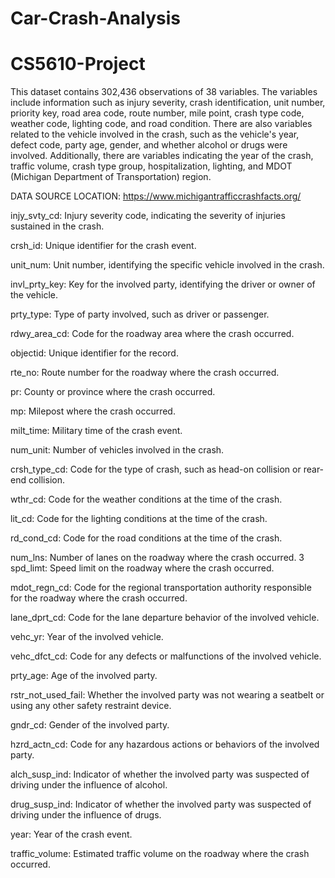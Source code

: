 # Car-Crash-Analysis

# CS5610-Project


This dataset contains 302,436 observations of 38 variables. The variables include information such as injury severity, crash identification, unit number, priority key, road area code, route number, mile point, crash type code, weather code, lighting code, and road condition. There are also variables related to the vehicle involved in the crash, such as the vehicle's year, defect code, party age, gender, and whether alcohol or drugs were involved. Additionally, there are variables indicating the year of the crash, traffic volume, crash type group, hospitalization, lighting, and MDOT (Michigan Department of Transportation) region.

DATA SOURCE LOCATION:
https://www.michigantrafficcrashfacts.org/



injy_svty_cd: Injury severity code, indicating the severity of injuries sustained in 
the crash.

crsh_id: Unique identifier for the crash event.

unit_num: Unit number, identifying the specific vehicle involved in the crash.

invl_prty_key: Key for the involved party, identifying the driver or owner of the 
vehicle.

prty_type: Type of party involved, such as driver or passenger.

rdwy_area_cd: Code for the roadway area where the crash occurred.

objectid: Unique identifier for the record.

rte_no: Route number for the roadway where the crash occurred.

pr: County or province where the crash occurred.

mp: Milepost where the crash occurred.

milt_time: Military time of the crash event.

num_unit: Number of vehicles involved in the crash.

crsh_type_cd: Code for the type of crash, such as head-on collision or rear-end 
collision.

wthr_cd: Code for the weather conditions at the time of the crash.

lit_cd: Code for the lighting conditions at the time of the crash.

rd_cond_cd: Code for the road conditions at the time of the crash.

num_lns: Number of lanes on the roadway where the crash occurred.
3
spd_limt: Speed limit on the roadway where the crash occurred.

mdot_regn_cd: Code for the regional transportation authority responsible for the 
roadway where the crash occurred.

lane_dprt_cd: Code for the lane departure behavior of the involved vehicle.

vehc_yr: Year of the involved vehicle.

vehc_dfct_cd: Code for any defects or malfunctions of the involved vehicle.

prty_age: Age of the involved party.

rstr_not_used_fail: Whether the involved party was not wearing a seatbelt or using 
any other safety restraint device.

gndr_cd: Gender of the involved party.

hzrd_actn_cd: Code for any hazardous actions or behaviors of the involved party.

alch_susp_ind: Indicator of whether the involved party was suspected of driving 
under the influence of alcohol.

drug_susp_ind: Indicator of whether the involved party was suspected of driving 
under the influence of drugs.

year: Year of the crash event.

traffic_volume: Estimated traffic volume on the roadway where the crash occurred.
